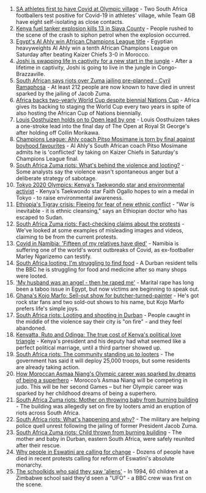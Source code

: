 1. [SA athletes first to have Covid at Olympic village](https://www.bbc.co.uk/sport/olympics/57844406) - Two South Africa footballers test positive for Covid-19 in athletes' village, while Team GB have eight self-isolating as close contacts.
2. [Kenya fuel tanker explosion kills 13 in Siaya County](https://www.bbc.co.uk/news/world-africa-57879278) - People rushed to the scene of the crash to siphon petrol when the explosion occurred.
3. [Egypt's Al Ahly win African Champions League title](https://www.bbc.co.uk/sport/africa/57833344) - Egyptian heavyweights Al Ahly win a tenth African Champions League on Saturday after beating Kaizer Chiefs 3-0 in Morocco.
4. [Joshi is swapping life in captivity for a new start in the jungle](https://www.bbc.co.uk/news/world-africa-57854071) - After a lifetime in captivity, Joshi is going to live in the jungle in Congo-Brazzaville.
5. [South African says riots over Zuma jailing pre-planned - Cyril Ramaphosa](https://www.bbc.co.uk/news/world-africa-57863558) - At least 212 people are now known to have died in unrest sparked by the jailing of Jacob Zuma.
6. [Africa backs two-yearly World Cup despite biennial Nations Cup](https://www.bbc.co.uk/sport/africa/57873547) - Africa gives its backing to staging the World Cup every two years in spite of also hosting the African Cup of Nations biennially.
7. [Louis Oosthuizen holds on to Open lead by one](https://www.bbc.co.uk/sport/golf/57876628) - Louis Oosthuizen takes a one-stroke lead into the final day of The Open at Royal St George's after holding off Collin Morikawa.
8. [Champions League: Ahly coach Pitso Mosimane is torn by final against boyhood favourites](https://www.bbc.co.uk/sport/africa/57852073) - Al Ahly's South African coach Pitso Mosimane admits he is 'conflicted' by taking on Kaizer Chiefs in Saturday's Champions League final.
9. [South Africa Zuma riots: What's behind the violence and looting?](https://www.bbc.co.uk/news/world-africa-57860998) - Some analysts say the violence wasn't spontaneous anger but a deliberate strategy of sabotage.
10. [Tokyo 2020 Olympics: Kenya's Taekwondo star and environmental activist](https://www.bbc.co.uk/sport/av/africa/57851468) - Kenya's Taekwondo star Faith Ogallo hopes to win a medal in Tokyo - to raise environmental awareness.
11. [Ethiopia's Tigray crisis: Fleeing for fear of new ethnic conflict](https://www.bbc.co.uk/news/world-africa-57818673) - "War is inevitable - it is ethnic cleansing," says an Ethiopian doctor who has escaped to Sudan.
12. [South Africa Zuma riots: Fact-checking claims about the protests](https://www.bbc.co.uk/news/57834755) - We've looked at some examples of misleading images and videos, claiming to be from the current protests.
13. [Covid in Namibia: 'Fifteen of my relatives have died'](https://www.bbc.co.uk/news/world-africa-57748119) - Namibia is suffering one of the world's worst outbreaks of Covid, as ex-footballer Marley Ngarizemo can testify.
14. [South Africa looting: I'm struggling to find food](https://www.bbc.co.uk/news/world-africa-57835756) - A Durban resident tells the BBC he is struggling for food and medicine after so many shops were looted.
15. ['My husband was an angel - then he raped me'](https://www.bbc.co.uk/news/world-middle-east-57694110) - Marital rape has long been a taboo issue in Egypt, but now victims are beginning to speak out.
16. [Ghana's Kojo Marfo: Sell-out show for butcher-turned-painter](https://www.bbc.co.uk/news/world-africa-57553149) - He's got rock star fans and two sold-out shows to his name, but Kojo Marfo prefers life's simple joys.
17. [South Africa riots: Looting and shooting in Durban](https://www.bbc.co.uk/news/world-africa-57822460) - People caught in the middle of the violence say their city is "on fire" - and they feel abandoned.
18. [Kenyatta, Ruto and Odinga: The true cost of Kenya's political love triangle](https://www.bbc.co.uk/news/world-africa-57666911) - Kenya's president and his deputy had what seemed like a perfect political marriage, until a third partner showed up.
19. [South Africa riots: The community standing up to looters](https://www.bbc.co.uk/news/world-africa-57857690) - The government has said it will deploy 25,000 troops, but some residents are already taking action.
20. [How Moroccan Asmaa Niang's Olympic career was sparked by dreams of being a superhero](https://www.bbc.co.uk/sport/av/africa/57840235) - Morocco’s Asmaa Niang will be competing in judo. This will be her second Games – but her Olympic career was sparked by her childhood dreams of being a superhero.
21. [South Africa Zuma riots: Mother on throwing baby from burning building](https://www.bbc.co.uk/news/world-africa-57843685) - The building was allegedly set on fire by looters amid an eruption of riots across South Africa.
22. [South Africa riots: What's happening and why?](https://www.bbc.co.uk/news/world-africa-57828581) - The military are helping police quell unrest following the jailing of former President Jacob Zuma.
23. [South Africa Zuma riots: Child thrown from burning building](https://www.bbc.co.uk/news/world-africa-57818778) - The mother and baby in Durban, eastern South Africa, were safely reunited after their rescue.
24. [Why people in Eswatini are calling for change](https://www.bbc.co.uk/news/world-africa-57807153) - Dozens of people have died in recent protests calling for reform of Eswatini's absolute monarchy.
25. [The schoolkids who said they saw 'aliens'](https://www.bbc.co.uk/news/stories-57749238) - In 1994, 60 children at a Zimbabwe school said they'd seen a "UFO" - a BBC crew was first on the scene.

